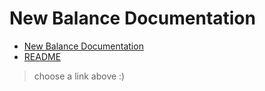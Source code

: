 # New Balance Documentation

- [New Balance Documentation](https://juliogn.github.io/newbalance.html)
- [README](https://juliogn.github.io/ReadEm.html)

> choose a link above :)
